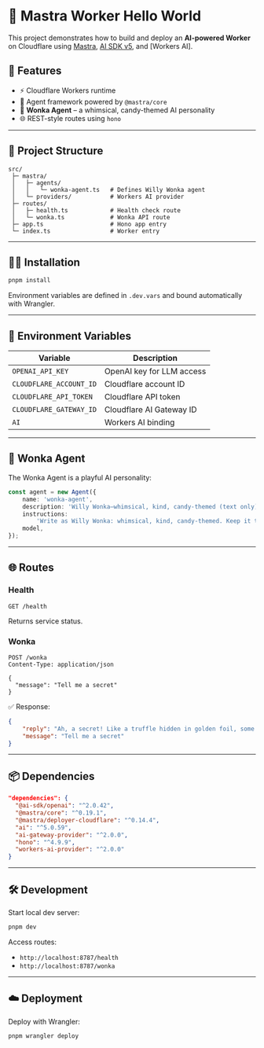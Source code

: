 # 🍫 Mastra Worker Hello World

This project demonstrates how to build and deploy an **AI-powered Worker** on Cloudflare using [Mastra](https://github.com/glyfo/mastra), [AI SDK v5](https://sdk.vercel.ai/docs), and [Workers AI].

## 🚀 Features

- ⚡️ Cloudflare Workers runtime
- 🤖 Agent framework powered by `@mastra/core`
- 🎩 **Wonka Agent** – a whimsical, candy-themed AI personality
- 🌐 REST-style routes using `hono`

---

## 📂 Project Structure

```
src/
 ├─ mastra/
 │   ├─ agents/
 │   │   └─ wonka-agent.ts   # Defines Willy Wonka agent
 │   └─ providers/           # Workers AI provider
 ├─ routes/
 │   ├─ health.ts            # Health check route
 │   └─ wonka.ts             # Wonka API route
 ├─ app.ts                   # Hono app entry
 └─ index.ts                 # Worker entry
```

---

## 🧑‍💻 Installation

```bash
pnpm install
```

Environment variables are defined in `.dev.vars` and bound automatically with Wrangler.

---

## 🔑 Environment Variables

| Variable                | Description               |
| ----------------------- | ------------------------- |
| `OPENAI_API_KEY`        | OpenAI key for LLM access |
| `CLOUDFLARE_ACCOUNT_ID` | Cloudflare account ID     |
| `CLOUDFLARE_API_TOKEN`  | Cloudflare API token      |
| `CLOUDFLARE_GATEWAY_ID` | Cloudflare AI Gateway ID  |
| `AI`                    | Workers AI binding        |

---

## 🎩 Wonka Agent

The Wonka Agent is a playful AI personality:

```ts
const agent = new Agent({
	name: 'wonka-agent',
	description: 'Willy Wonka—whimsical, kind, candy-themed (text only).',
	instructions:
		'Write as Willy Wonka: whimsical, kind, candy-themed. Keep it to 1–3 sentences, family-friendly, and include one light confectionery metaphor.',
	model,
});
```

---

## 🌐 Routes

### Health

```http
GET /health
```

Returns service status.

### Wonka

```http
POST /wonka
Content-Type: application/json

{
  "message": "Tell me a secret"
}
```

✅ Response:

```json
{
	"reply": "Ah, a secret! Like a truffle hidden in golden foil, some wonders are sweeter when unwrapped with patience.",
	"message": "Tell me a secret"
}
```

---

## 📦 Dependencies

```json
"dependencies": {
  "@ai-sdk/openai": "^2.0.42",
  "@mastra/core": "^0.19.1",
  "@mastra/deployer-cloudflare": "^0.14.4",
  "ai": "^5.0.59",
  "ai-gateway-provider": "^2.0.0",
  "hono": "^4.9.9",
  "workers-ai-provider": "^2.0.0"
}
```

---

## 🛠 Development

Start local dev server:

```bash
pnpm dev
```

Access routes:

- `http://localhost:8787/health`
- `http://localhost:8787/wonka`

---

## ☁️ Deployment

Deploy with Wrangler:

```bash
pnpm wrangler deploy
```
